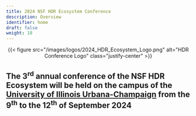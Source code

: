 ```yaml
---
title: 2024 NSF HDR Ecosystem Conference
description: Overview
identifier: home
draft: false 
weight: 10
---
```


<center>
{{< figure src="/images/logos/2024_HDR_Ecosystem_Logo.png" alt="HDR Conference Logo" class="justify-center" >}}
</center>

## The 3<sup>rd</sup> annual conference of the NSF HDR Ecosystem will be held on the campus of the [University of Illinois Urbana-Champaign](https://illinois.edu) from the 9<sup>th</sup> to the 12<sup>th</sup> of September 2024